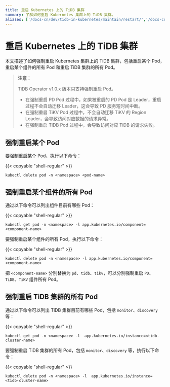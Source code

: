 ```yaml
---
title: 重启 Kubernetes 上的 TiDB 集群
summary: 了解如何重启 Kubernetes 集群上的 TiDB 集群。
aliases: ['/docs-cn/dev/tidb-in-kubernetes/maintain/restart/','/docs-cn/v3.1/tidb-in-kubernetes/maintain/restart/','/docs-cn/v3.0/tidb-in-kubernetes/maintain/restart/']
---
```


# 重启 Kubernetes 上的 TiDB 集群

本文描述了如何强制重启 Kubernetes 集群上的 TiDB 集群，包括重启某个 Pod，重启某个组件的所有 Pod 和重启 TiDB 集群的所有 Pod。

> **注意：**
>
> TiDB Operator v1.0.x 版本只支持强制重启 Pod。
>
> - 在强制重启 PD Pod 过程中，如果被重启的 PD Pod 是 Leader，重启过程不会自动迁移 Leader，这会导致 PD 服务短时间中断。
> - 在强制重启 TiKV Pod 过程中，不会自动迁移 TiKV 的 Region Leader，会导致访问对应数据的请求异常。
> - 在强制重启 TiDB Pod 过程中，会导致访问对应 TiDB 的请求失败。

## 强制重启某个 Pod

要强制重启某个 Pod，执行以下命令：

{{< copyable "shell-regular" >}}

```shell
kubectl delete pod -n <namespace> <pod-name>
```

## 强制重启某个组件的所有 Pod

通过以下命令可以列出组件目前有哪些 Pod：

{{< copyable "shell-regular" >}}

```shell
kubectl get pod -n <namespace> -l app.kubernetes.io/component=<component-name>
```

要强制重启某个组件的所有 Pod，执行以下命令：

{{< copyable "shell-regular" >}}

```shell
kubectl delete pod -n <namespace> -l app.kubernetes.io/component=<component-name>
```

把 `<component-name>` 分别替换为 `pd`、`tidb`、`tikv`，可以分别强制重启 `PD`、`TiDB`、`TiKV` 组件所有 Pod。

## 强制重启 TiDB 集群的所有 Pod

通过以下命令可以列出 TiDB 集群目前有哪些 Pod，包括 `monitor`、`discovery` 等：

{{< copyable "shell-regular" >}}

```shell
kubectl get pod -n <namespace> -l  app.kubernetes.io/instance=<tidb-cluster-name>
```

要强制重启 TiDB 集群的所有 Pod，包括 `monitor`、`discovery` 等，执行以下命令：

{{< copyable "shell-regular" >}}

```shell
kubectl delete pod -n <namespace> -l  app.kubernetes.io/instance=<tidb-cluster-name>
```
